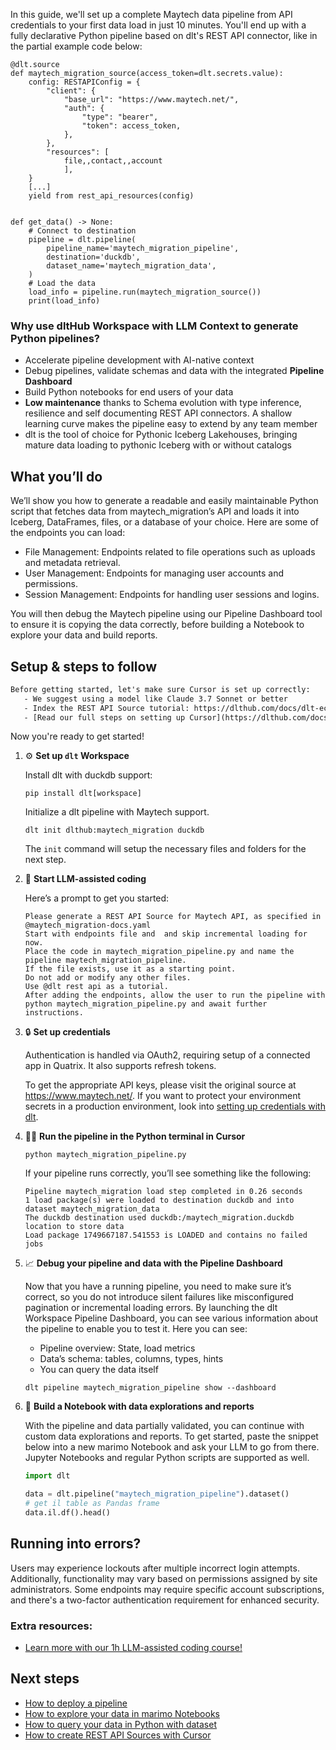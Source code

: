 In this guide, we'll set up a complete Maytech data pipeline from API credentials to your first data load in just 10 minutes. You'll end up with a fully declarative Python pipeline based on dlt's REST API connector, like in the partial example code below:

```python-outcome
@dlt.source
def maytech_migration_source(access_token=dlt.secrets.value):
    config: RESTAPIConfig = {
        "client": {
            "base_url": "https://www.maytech.net/",
            "auth": {
                "type": "bearer",
                "token": access_token,
            },
        },
        "resources": [
            file,,contact,,account
            ],
    }
    [...]
    yield from rest_api_resources(config)


def get_data() -> None:
    # Connect to destination
    pipeline = dlt.pipeline(
        pipeline_name='maytech_migration_pipeline',
        destination='duckdb',
        dataset_name='maytech_migration_data', 
    )
    # Load the data
    load_info = pipeline.run(maytech_migration_source())
    print(load_info) 
```

### Why use dltHub Workspace with LLM Context to generate Python pipelines?

- Accelerate pipeline development with AI-native context
- Debug pipelines, validate schemas and data with the integrated **Pipeline Dashboard**
- Build Python notebooks for end users of your data
- **Low maintenance** thanks to Schema evolution with type inference, resilience and self documenting REST API connectors. A shallow learning curve makes the pipeline easy to extend by any team member
- dlt is the tool of choice for Pythonic Iceberg Lakehouses, bringing mature data loading to pythonic Iceberg with or without catalogs

## What you’ll do

We’ll show you how to generate a readable and easily maintainable Python script that fetches data from maytech_migration’s API and loads it into Iceberg, DataFrames, files, or a database of your choice. Here are some of the endpoints you can load:

- File Management: Endpoints related to file operations such as uploads and metadata retrieval.
- User Management: Endpoints for managing user accounts and permissions.
- Session Management: Endpoints for handling user sessions and logins.

You will then debug the Maytech pipeline using our Pipeline Dashboard tool to ensure it is copying the data correctly, before building a Notebook to explore your data and build reports.

## Setup & steps to follow

```default
Before getting started, let's make sure Cursor is set up correctly:
   - We suggest using a model like Claude 3.7 Sonnet or better
   - Index the REST API Source tutorial: https://dlthub.com/docs/dlt-ecosystem/verified-sources/rest_api/ and add it to context as **@dlt rest api**
   - [Read our full steps on setting up Cursor](https://dlthub.com/docs/dlt-ecosystem/llm-tooling/cursor-restapi#23-configuring-cursor-with-documentation)
```

Now you're ready to get started!

1. ⚙️ **Set up `dlt` Workspace**
    
    Install dlt with duckdb support:
    ```shell
    pip install dlt[workspace]
    ```

    Initialize a dlt pipeline with Maytech support.
    ```shell
    dlt init dlthub:maytech_migration duckdb
    ```

    The `init` command will setup the necessary files and folders for the next step.
    
2. 🤠 **Start LLM-assisted coding**
    
    Here’s a prompt to get you started:
    
    ```prompt
    Please generate a REST API Source for Maytech API, as specified in @maytech_migration-docs.yaml 
    Start with endpoints file and  and skip incremental loading for now. 
    Place the code in maytech_migration_pipeline.py and name the pipeline maytech_migration_pipeline. 
    If the file exists, use it as a starting point. 
    Do not add or modify any other files. 
    Use @dlt rest api as a tutorial. 
    After adding the endpoints, allow the user to run the pipeline with python maytech_migration_pipeline.py and await further instructions.
    ```

    
3. 🔒 **Set up credentials** 
    
    Authentication is handled via OAuth2, requiring setup of a connected app in Quatrix. It also supports refresh tokens.
    
    To get the appropriate API keys, please visit the original source at https://www.maytech.net/.
    If you want to protect your environment secrets in a production environment, look into [setting up credentials with dlt](https://dlthub.com/docs/walkthroughs/add_credentials).
    
4. 🏃‍♀️ **Run the pipeline in the Python terminal in Cursor**
    
    ```shell
    python maytech_migration_pipeline.py
    ```
    
    If your pipeline runs correctly, you’ll see something like the following:
    
    ```shell
    Pipeline maytech_migration load step completed in 0.26 seconds
    1 load package(s) were loaded to destination duckdb and into dataset maytech_migration_data
    The duckdb destination used duckdb:/maytech_migration.duckdb location to store data
    Load package 1749667187.541553 is LOADED and contains no failed jobs
    ```
    
5. 📈 **Debug your pipeline and data with the Pipeline Dashboard**

    Now that you have a running pipeline, you need to make sure it’s correct, so you do not introduce silent failures like misconfigured pagination or incremental loading errors. By launching the dlt Workspace Pipeline Dashboard, you can see various information about the pipeline to enable you to test it. Here you can see:
    - Pipeline overview: State, load metrics
    - Data’s schema: tables, columns, types, hints
    - You can query the data itself
    
    ```shell
    dlt pipeline maytech_migration_pipeline show --dashboard
    ```
    
6. 🐍 **Build a Notebook with data explorations and reports**

    With the pipeline and data partially validated, you can continue with custom data explorations and reports. To get started, paste the snippet below into a new marimo Notebook and ask your LLM to go from there. Jupyter Notebooks and regular Python scripts are supported as well.

    
    ```python
    import dlt

   data = dlt.pipeline("maytech_migration_pipeline").dataset()
   # get il table as Pandas frame
   data.il.df().head()
    ```

## Running into errors?

Users may experience lockouts after multiple incorrect login attempts. Additionally, functionality may vary based on permissions assigned by site administrators. Some endpoints may require specific account subscriptions, and there's a two-factor authentication requirement for enhanced security.

### Extra resources:

- [Learn more with our 1h LLM-assisted coding course!](https://www.youtube.com/watch?v=GGid70rnJuM)

## Next steps

- [How to deploy a pipeline](https://dlthub.com/docs/walkthroughs/deploy-a-pipeline)
- [How to explore your data in marimo Notebooks](https://dlthub.com/docs/general-usage/dataset-access/marimo)
- [How to query your data in Python with dataset](https://dlthub.com/docs/general-usage/dataset-access/dataset)
- [How to create REST API Sources with Cursor](https://dlthub.com/docs/dlt-ecosystem/llm-tooling/cursor-restapi)
